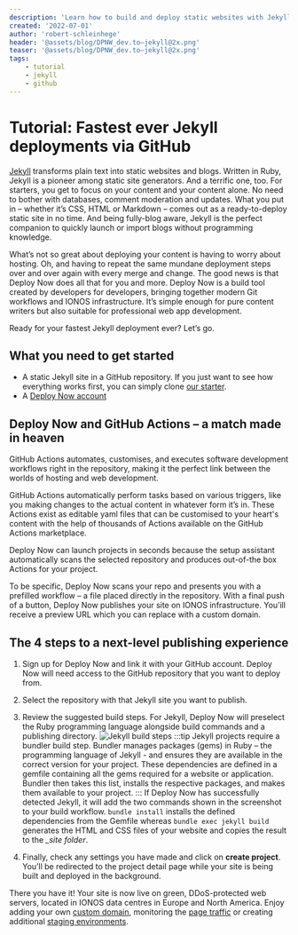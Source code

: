 ```yaml
---
description: 'Learn how to build and deploy static websites with Jekyll instantly via GitHub to highly available hosting. Jekyll transforms plain text into static websites and blogs. Written in Ruby, Jekyll is a pioneer among static site generators.'
created: '2022-07-01'
author: 'robert-schleinhege'
header: '@assets/blog/DPNW_dev.to—jekyll@2x.png'
teaser: '@assets/blog/DPNW_dev.to—jekyll@2x.png'
tags:
    - tutorial
    - jekyll
    - github
---
```


# Tutorial: Fastest ever Jekyll deployments via GitHub

[Jekyll](https://jekyllrb.com/) transforms plain text into static websites and blogs. Written in Ruby, Jekyll is a pioneer among static site generators. And a terrific one, too. For starters, you get to focus on your content and your content alone. No need to bother with databases, comment moderation and updates. What you put in – whether it’s CSS, HTML or Markdown – comes out as a ready-to-deploy static site in no time. And being fully-blog aware, Jekyll is the perfect companion to quickly launch or import blogs without programming knowledge.

What’s not so great about deploying your content is having to worry about hosting. Oh, and having to repeat the same mundane deployment steps over and over again with every merge and change. The good news is that Deploy Now does all that for you and more. Deploy Now is a build tool created by developers for developers, bringing together modern Git workflows and IONOS infrastructure. It’s simple enough for pure content writers but also suitable for professional web app development.

Ready for your fastest Jekyll deployment ever? Let’s go.

## What you need to get started

- A static Jekyll site in a GitHub repository. If you just want to see how everything works first, you can simply clone [our starter](https://github.com/ionos-deploy-now/hello-jekyll).
- A [Deploy Now account](https://ionos.space/sign-up) 

## Deploy Now and GitHub Actions – a match made in heaven

GitHub Actions automates, customises, and executes software development workflows right in the repository, making it the perfect link between the worlds of hosting and web development. 

GitHub Actions automatically perform tasks based on various triggers, like you making changes to the actual content in whatever form it’s in. These Actions exist as editable yaml files that can be customised to your heart's content with the help of thousands of Actions available on the GitHub Actions marketplace. 

Deploy Now can launch projects in seconds because the setup assistant automatically scans the selected repository and produces out-of-the box Actions for your project.

To be specific, Deploy Now scans your repo and presents you with a prefilled workflow – a file placed directly in the repository. With a final push of a button, Deploy Now publishes your site on IONOS infrastructure. You’ill receive a preview URL which you can replace with a custom domain.

## The 4 steps to a next-level publishing experience

1. Sign up for Deploy Now and link it with your GitHub account. Deploy Now will need access to the GitHub repository that you want to deploy from.   

2. Select the repository with that Jekyll site you want to publish.

3. Review the suggested build steps. For Jekyll, Deploy Now will preselect the Ruby programming language alongside build commands and a publishing directory.
![Jekyll build steps](/jekyll-buildsteps.png)
:::tip
Jekyll projects require a bundler build step. Bundler manages  packages (gems) in Ruby – the programming language of Jekyll - and ensures they are available in the correct version for your project.
These dependencies are defined in a  gemfile containing all the gems required for a website or application. Bundler then takes this list, installs the respective packages, and makes them available to your project. 
:::
If Deploy Now has successfully detected Jekyll, it will add the two commands shown in the screenshot to your build workflow. `bundle install` installs the defined dependencies from the Gemfile whereas `bundle exec jekyll build` generates the HTML and CSS files of your website and copies the result to the  *_site folder*.

4. Finally, check any settings you have made and click on **create project**. You’ll be redirected to the project detail page while your site is being built and deployed in the background.

There you have it! Your site is now live on green, DDoS-protected web servers, located in IONOS data centres in Europe and North America. Enjoy adding your own [custom domain](https://docs.ionos.space/docs/domain-tls/), monitoring the [page traffic](https://docs.ionos.space/docs/visitor-statistics/) or creating additional [staging environments](https://docs.ionos.space/docs/staging-deployments/).



